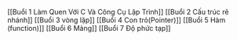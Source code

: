 [[Buổi 1 Làm Quen Với C Và Công Cụ Lập Trình]]
[[Buổi 2 Cấu trúc rẽ nhánh]]
[[Buổi 3 vòng lặp]]
[[Buổi 4 Con trỏ(Pointer)]]
[[Buổi 5 Hàm (function)]]
[[Buổi 6 Mảng]]
[[Buổi 7 Độ phức tạp]]
